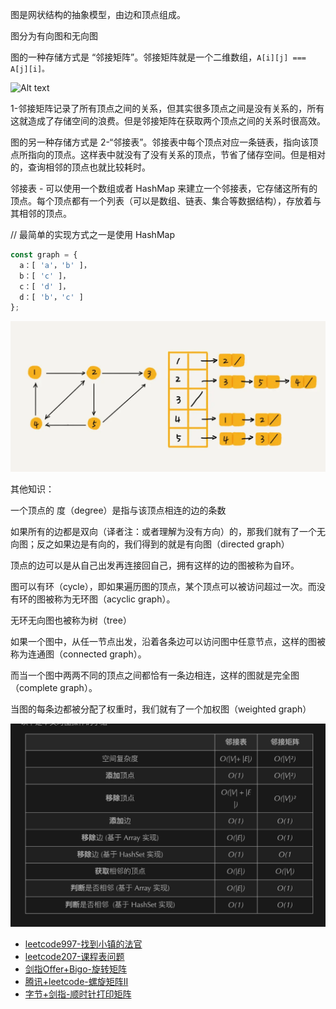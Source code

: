 图是网状结构的抽象模型，由边和顶点组成。

图分为有向图和无向图

图的一种存储方式是 “邻接矩阵”。邻接矩阵就是一个二维数组，`A[i][j] === A[j][i]。`

![Alt text](/images/图.png)

1-邻接矩阵记录了所有顶点之间的关系，但其实很多顶点之间是没有关系的，所有这就造成了存储空间的浪费。但是邻接矩阵在获取两个顶点之间的关系时很高效。

图的另一种存储方式是 2-“邻接表”。邻接表中每个顶点对应一条链表，指向该顶点所指向的顶点。这样表中就没有了没有关系的顶点，节省了储存空间。但是相对的，查询相邻的顶点也就比较耗时。

邻接表 - 可以使用一个数组或者 HashMap 来建立一个邻接表，它存储这所有的顶点。每个顶点都有一个列表（可以是数组、链表、集合等数据结构），存放着与其相邻的顶点。

//  最简单的实现方式之一是使用 HashMap
```js
const graph = {
  a：[ 'a'，'b' ]，
  b：[ 'c' ]，
  c：[ 'd' ]，
  d：[ 'b'，'c' ]
};
```

![Alt text](/images/邻接表.png)

其他知识：

一个顶点的 度（degree）是指与该顶点相连的边的条数

如果所有的边都是双向（译者注：或者理解为没有方向）的，那我们就有了一个无向图；反之如果边是有向的，我们得到的就是有向图（directed graph）

顶点的边可以是从自己出发再连接回自己，拥有这样的边的图被称为自环。

图可以有环（cycle），即如果遍历图的顶点，某个顶点可以被访问超过一次。而没有环的图被称为无环图（acyclic graph）。

无环无向图也被称为树（tree）

如果一个图中，从任一节点出发，沿着各条边可以访问图中任意节点，这样的图被称为连通图（connected graph）。

而当一个图中两两不同的顶点之间都恰有一条边相连，这样的图就是完全图（complete graph）。

当图的每条边都被分配了权重时，我们就有了一个加权图（weighted graph）

![Alt text](/images/图小结.png)


- [leetcode997-找到小镇的法官](./图/leetcode997-找到小镇的法官.md)
- [leetcode207-课程表问题](./图/leetcode207-课程表问题.md)
- [剑指Offer+Bigo-旋转矩阵](./图/剑指Offer+Bigo-旋转矩阵.md)
- [腾讯+leetcode-螺旋矩阵II](./图/腾讯+leetcode-螺旋矩阵II.md)
- [字节+剑指-顺时针打印矩阵](/数组/字节+剑指-顺时针打印矩阵)
